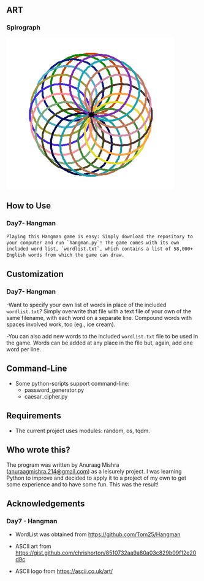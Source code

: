 ## ART
### Spirograph
![img.png](img.png)

## How to Use
### Day7- Hangman
    Playing this Hangman game is easy: Simply download the repository to your computer and run `hangman.py`! The game comes with its own included word list, `wordlist.txt`, which contains a list of 58,000+ English words from which the game can draw.

## Customization
### Day7- Hangman
-Want to specify your own list of words in place of the included `wordlist.txt`? Simply overwrite that file with a text file of your own of the same filename, with each word on a separate line. Compound words with spaces involved work, too (eg., ice cream).

-You can also add new words to the included `wordlist.txt` file to be used in the game. Words can be added at any place in the file but, again, add one word per line.

## Command-Line
- Some python-scripts support command-line:
    - password_generator.py
    - caesar_cipher.py

## Requirements
- The current project uses modules: random, os, tqdm.

## Who wrote this?
The program was written by Anuraag Mishra (anuraagmishra.214@gmail.com) as a leisurely project. I was learning Python to improve and decided to apply it to a project of my own to get some experience and to have some fun. This was the result!
## Acknowledgements
### Day7 - Hangman
- WordList was obtained from <https://github.com/Tom25/Hangman>
- ASCII art from <https://gist.github.com/chrishorton/8510732aa9a80a03c829b09f12e20d9c>

- ASCII logo from <https://ascii.co.uk/art/>
